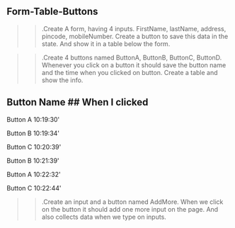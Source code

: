 ## Form-Table-Buttons

>>.Create A form, having 4 inputs. FirstName, lastName, address, pincode, mobileNumber. Create a button to save this data in the state. And show it in a table below the form.

>>.Create 4 buttons named ButtonA, ButtonB, ButtonC, ButtonD. Whenever you click on a button it should save the button name and the time when you clicked on button. Create a table and show the info.

## Button Name   ##  When I clicked

Button A             10:19:30'

Button B             10:19:34'

Button C             10:20:39'

Button B             10:21:39'

Button A            10:22:32'

Button C            10:22:44'



>>.Create an input and a button named AddMore. When we click on the button it should add one more input on the page. And also collects data when we type on inputs.
